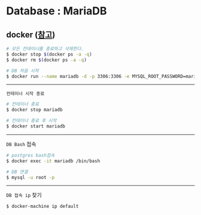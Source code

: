 # Database : MariaDB
## docker ([참고](https://logical-code.tistory.com/122))


```bash
# 모든 컨테이너를 종료하고 삭제한다.
$ docker stop $(docker ps -a -q)
$ docker rm $(docker ps -a -q)

# DB 처음 시작
$ docker run --name mariadb -d -p 3306:3306 -e MYSQL_ROOT_PASSWORD=mariadb mariadb
```
*****
`컨테이너 시작 종료`
```bash
# 컨테이너 종료
$ docker stop mariadb

# 컨테이너 종료 후 시작
$ docker start mariadb
```
*****  
`DB Bash` 접속
```bash
# postgres bash접속
$ docker exec -it mariadb /bin/bash

# DB 연결
$ mysql -u root -p
```
*****
`DB 접속 ip` 찾기
```bash
$ docker-machine ip default
```
